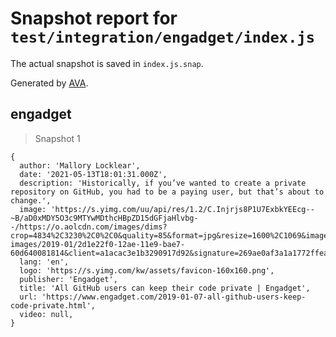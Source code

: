 # Snapshot report for `test/integration/engadget/index.js`

The actual snapshot is saved in `index.js.snap`.

Generated by [AVA](https://avajs.dev).

## engadget

> Snapshot 1

    {
      author: 'Mallory Locklear',
      date: '2021-05-13T18:01:31.000Z',
      description: 'Historically, if you’ve wanted to create a private repository on GitHub, you had to be a paying user, but that’s about to change.',
      image: 'https://s.yimg.com/uu/api/res/1.2/C.Injrjs8P1U7ExbkYEEcg--~B/aD0xMDY5O3c9MTYwMDthcHBpZD15dGFjaHlvbg--/https://o.aolcdn.com/images/dims?crop=4834%2C3230%2C0%2C0&quality=85&format=jpg&resize=1600%2C1069&image_uri=https://s.yimg.com/os/creatr-images/2019-01/2d1e22f0-12ae-11e9-bae7-60d640081814&client=a1acac3e1b3290917d92&signature=269ae0af3a1a1772ffea6759d126791b9ad25184',
      lang: 'en',
      logo: 'https://s.yimg.com/kw/assets/favicon-160x160.png',
      publisher: 'Engadget',
      title: 'All GitHub users can keep their code private | Engadget',
      url: 'https://www.engadget.com/2019-01-07-all-github-users-keep-code-private.html',
      video: null,
    }
